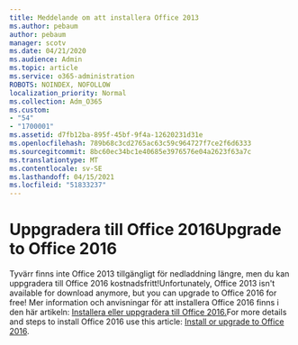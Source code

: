```yaml
---
title: Meddelande om att installera Office 2013
ms.author: pebaum
author: pebaum
manager: scotv
ms.date: 04/21/2020
ms.audience: Admin
ms.topic: article
ms.service: o365-administration
ROBOTS: NOINDEX, NOFOLLOW
localization_priority: Normal
ms.collection: Adm_O365
ms.custom:
- "54"
- "1700001"
ms.assetid: d7fb12ba-895f-45bf-9f4a-12620231d31e
ms.openlocfilehash: 789b68c3cd2765ac63c59c964727f7ce2f6d6333
ms.sourcegitcommit: 8bc60ec34bc1e40685e3976576e04a2623f63a7c
ms.translationtype: MT
ms.contentlocale: sv-SE
ms.lasthandoff: 04/15/2021
ms.locfileid: "51833237"
---
```

# <a name="upgrade-to-office-2016"></a><span data-ttu-id="5f175-102">Uppgradera till Office 2016</span><span class="sxs-lookup"><span data-stu-id="5f175-102">Upgrade to Office 2016</span></span>

<span data-ttu-id="5f175-103">Tyvärr finns inte Office 2013 tillgängligt för nedladdning längre, men du kan uppgradera till Office 2016 kostnadsfritt!</span><span class="sxs-lookup"><span data-stu-id="5f175-103">Unfortunately, Office 2013 isn't available for download anymore, but you can upgrade to Office 2016 for free!</span></span> <span data-ttu-id="5f175-104">Mer information och anvisningar för att installera Office 2016 finns i den här artikeln: [Installera eller uppgradera till Office 2016.](https://support.office.com/article/Office-2013-is-no-longer-available-for-installation-with-an-Office-365-subscription-de68fd95-553a-4c38-b1b5-e4205b96fc75.aspx)</span><span class="sxs-lookup"><span data-stu-id="5f175-104">For more details and steps to install Office 2016 use this article: [Install or upgrade to Office 2016](https://support.office.com/article/Office-2013-is-no-longer-available-for-installation-with-an-Office-365-subscription-de68fd95-553a-4c38-b1b5-e4205b96fc75.aspx).</span></span>
  